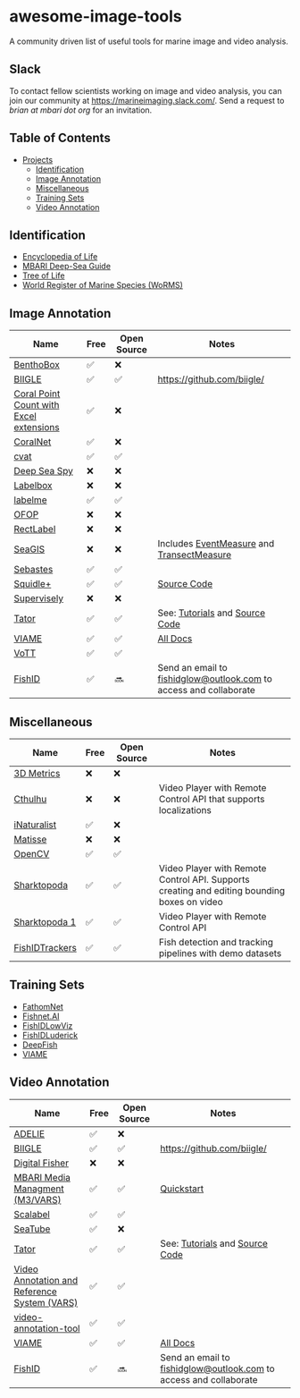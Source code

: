 # awesome-image-tools
A community driven list of useful tools for marine image and video analysis.

## Slack

To contact fellow scientists working on image and video analysis, you can join our community at <https://marineimaging.slack.com/>. Send a request to _brian at mbari dot org_ for an invitation.

## Table of Contents

- [Projects](#projects)
  - [Identification](#identification)
  - [Image Annotation](#image-annotation)
  - [Miscellaneous](#miscellaneous)
  - [Training Sets](#training-sets)
  - [Video Annotation](#video-annotation)

## Identification

- [Encyclopedia of Life](https://eol.org/)
- [MBARI Deep-Sea Guide](http://dsg.mbari.org)
- [Tree of Life](http://tolweb.org)
- [World Register of Marine Species (WoRMS)](http://www.marinespecies.org/)

  
## Image Annotation

| Name | Free | Open Source | Notes |
| -- | -- | -- | -- |
| [BenthoBox](https://benthobox.com) | ✅ | ❌ | |
| [BIIGLE](https://www.biigle.de/) | ✅ | ✅ | <https://github.com/biigle/> |
| [Coral Point Count with Excel extensions](https://cnso.nova.edu/cpce/index.html) | ✅ | ❌ | |
| [CoralNet](https://coralnet.ucsd.edu/) | ✅ | ❌ | |
| [cvat](https://github.com/opencv/cvat) | ✅ | ✅ | |
| [Deep Sea Spy](https://www.deepseaspy.com) | ❌ | ❌ | |
| [Labelbox](https://labelbox.com/) | ❌ | ❌ | |
| [labelme](https://github.com/wkentaro/labelme) | ✅ | ✅ | |
| [OFOP](http://www.ofop-by-sams.eu/) | ❌ | ❌ | |
| [RectLabel](https://rectlabel.com/) | ❌ | ❌ | |
| [SeaGIS](https://www.seagis.com.au/) | ❌ | ❌ | Includes [EventMeasure](https://www.seagis.com.au/event.html) and [TransectMeasure](https://www.seagis.com.au/transect.html) |
| [Sebastes](https://repository.library.noaa.gov/view/noaa/11999/noaa_11999_DS1.pdf?) | ✅ | ✅ | |
| [Squidle+](http://squidle.org/) | ✅ | ✅ | [Source Code](https://bitbucket.org/ariell/marinedb) |
| [Supervisely](https://supervise.ly/) | ❌ | ❌ | |
| [Tator](https://www.tator.io/) | ✅ | ✅ | See: [Tutorials](https://www.tator.io/tutorials) and [Source Code](https://github.com/cvisionai/Tator) |
| [VIAME](http://www.viametoolkit.org/) | ✅ | ✅ | [All Docs](https://viame.readthedocs.io/en/latest/section_links/documentation_overview.html) |
| [VoTT](https://github.com/Microsoft/VoTT) | ✅ | ✅ |
| [FishID](https://globalwetlandsproject.org/tools-2/fishid/) | ✅ | 🔜 | Send an email to fishidglow@outlook.com to access and collaborate |


## Miscellaneous

| Name | Free | Open Source | Notes |
| -- | -- | -- | -- |
| [3D Metrics](https://3d-metrics.com/) | ❌ | ❌ | |
| [Cthulhu](https://github.com/mbari-media-management/cthulhu) | ❌ | ❌ | Video Player with Remote Control API that supports localizations |
| [iNaturalist](https://www.inaturalist.org/) | ✅ | ❌ | |
| [Matisse](https://www.eso.org/sci/facilities/develop/instruments/matisse.html) | ❌ | ❌ | |
| [OpenCV](https://opencv.org/) | ✅ | ✅ | |
| [Sharktopoda](https://github.com/mbari-org/Sharktopoda) | ✅ | ✅ | Video Player with Remote Control API. Supports creating and editing bounding boxes on video |
| [Sharktopoda 1](https://github.com/mbari-media-management/Sharktopoda) | ✅ | ✅ | Video Player with Remote Control API |
| [FishIDTrackers](https://github.com/slopezmarcano/automated-fish-tracking) | ✅ | ✅ | Fish detection and tracking pipelines with demo datasets |


## Training Sets

- [FathomNet](http://fathomnet.org) 
- [Fishnet.AI](https://www.fishnet.ai/])
- [FishIDLowViz](https://github.com/slopezmarcano/dataset-fish-detection-low-visibility)
- [FishIDLuderick](https://github.com/globalwetlands/luderick-seagrass)
- [DeepFish](https://alzayats.github.io/DeepFish/)
- [VIAME](https://viame.kitware.com)


## Video Annotation

| Name | Free | Open Source | Notes |
| -- | -- | --| -- |
| [ADELIE](https://www.flotteoceanographique.fr/La-Flotte/Logiciels-embarques/ADELIE) | ✅ | ❌ | |
| [BIIGLE](https://www.biigle.de/) | ✅ | ✅ | <https://github.com/biigle/> |
| [Digital Fisher](https://www.oceannetworks.ca/learning/get-involved/citizen-science/digital-fishers) | ❌ | ❌ | |
| [MBARI Media Managment (M3/VARS)](https://mbari-media-management.github.io/) | ✅ | ✅ | [Quickstart](https://github.com/mbari-media-management/m3-quickstart) |
| [Scalabel](https://www.scalabel.ai/) | ✅ | ✅ | |
| [SeaTube](http://dmas.uvic.ca/SeaTube) | ✅ | ❌ | |
| [Tator](https://www.tator.io/) | ✅ | ✅ | See: [Tutorials](https://www.tator.io/tutorials) and  [Source Code](https://github.com/cvisionai/Tator) |
| [Video Annotation and Reference System (VARS)](https://hohonuuli.github.io/vars/) | ✅ | ✅ | |
| [video-annotation-tool](https://github.com/video-annotation-project/video-annotation-tool) | ✅ | ✅ | |
| [VIAME](http://www.viametoolkit.org/) | ✅ | ✅ | [All Docs](https://viame.readthedocs.io/en/latest/section_links/documentation_overview.html) |
| [FishID](https://globalwetlandsproject.org/tools-2/fishid/) | ✅ | 🔜 | Send an email to fishidglow@outlook.com to access and collaborate |

